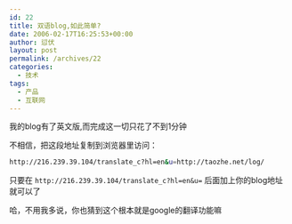 ```yaml
---
id: 22
title: 双语blog,如此简单?
date: 2006-02-17T16:25:53+00:00
author: 愆伏
layout: post
permalink: /archives/22
categories:
  - 技术
tags:
  - 产品
  - 互联网
---
```

我的blog有了英文版,而完成这一切只花了不到1分钟
  
不相信，把这段地址复制到浏览器里访问：

```bash
http://216.239.39.104/translate_c?hl=en&u=http://taozhe.net/log/
```

只要在 `http://216.239.39.104/translate_c?hl=en&u=` 后面加上你的blog地址就可以了
  
哈，不用我多说，你也猜到这个根本就是google的翻译功能嘛